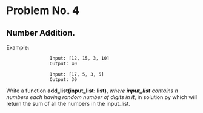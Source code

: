 # Problem No. 4

## Number Addition.

Example:  

                    Input: [12, 15, 3, 10]
                    Output: 40
                
                    Input: [17, 5, 3, 5]
                    Output: 30

Write a function **add_list(input_list: list)**, *where **input_list** contains n numbers each having random number of digits in it*, in solution.py which will return the sum of all the numbers in the input_list.
